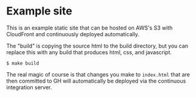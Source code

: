 # Example site

This is an example static site that can be hosted on AWS's S3 with CloudFront
and continuously deployed automatically.

The "build" is copying the source html to the build directory, but you can
replace this with any build that produces html, css, and javascript.

    $ make build

The real magic of course is that changes you make to `index.html` that are then
committed to GH will automatically be deployed via the continuous integration
server.
